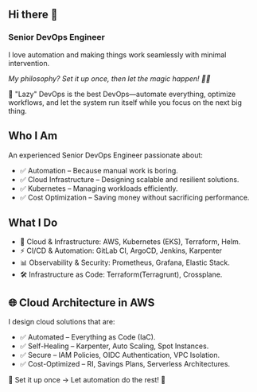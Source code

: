 ## Hi there 👋

### Senior DevOps Engineer

I love automation and making things work seamlessly with minimal intervention.

*My philosophy? Set it up once, then let the magic happen! 🎩✨*

🚀 "Lazy" DevOps is the best DevOps—automate everything, optimize workflows, and let the system run itself while you focus on the next big thing.

## Who I Am

An experienced Senior DevOps Engineer passionate about:
* ✅ Automation – Because manual work is boring.
* ✅ Cloud Infrastructure – Designing scalable and resilient solutions.
* ✅ Kubernetes – Managing workloads efficiently.
* ✅ Cost Optimization – Saving money without sacrificing performance.

## What I Do
* 🚀 Cloud & Infrastructure: AWS, Kubernetes (EKS), Terraform, Helm.
* ⚡ CI/CD & Automation: GitLab CI, ArgoCD, Jenkins, Karpenter
* 📊 Observability & Security: Prometheus, Grafana, Elastic Stack.
* 🛠 Infrastructure as Code: Terraform(Terragrunt), Crossplane.

## 🌐 Cloud Architecture in AWS
I design cloud solutions that are:
* ✅ Automated – Everything as Code (IaC).
* ✅ Self-Healing – Karpenter, Auto Scaling, Spot Instances.
* ✅ Secure – IAM Policies, OIDC Authentication, VPC Isolation.
* ✅ Cost-Optimized – RI, Savings Plans, Serverless Architectures.

📌 Set it up once → Let automation do the rest! 🚀


<!--
**HenItzhaki/HenItzhaki** is a ✨ _special_ ✨ repository because its `README.md` (this file) appears on your GitHub profile.

Here are some ideas to get you started:

- 🔭 I’m currently working on ...
- 🌱 I’m currently learning ...
- 👯 I’m looking to collaborate on ...
- 🤔 I’m looking for help with ...
- 💬 Ask me about ...
- 📫 How to reach me: ...
- 😄 Pronouns: ...
- ⚡ Fun fact: ...
-->
